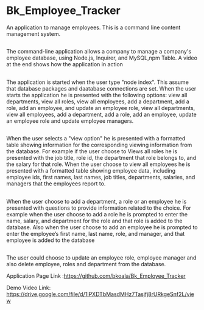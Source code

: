 # Bk_Employee_Tracker
An application to manage employees.  This is a command line content management system.
## 
The command-line application allows a company to manage a company's employee database, using Node.js, Inquirer, and MySQL,npm Table. A video at the end shows how the application in action
## 
The application is started when the user type "node index".  This assume that database packages and daatabase connections are set.
When the user starts the application he is  presented with the following options: view all departments, view all roles, view all employees, add a department, add a role, add an employee, and update an employee role, 
view all departments, view all employees, add a department, add a role, add an employee, update an employee role and update employee managers.
##
When the user selects a "view option" he is presented with  a formatted table showing information for the corresponding viewing information from the database.
For example if the user choose to Views all roles he is presented with the job title, role id, the department that role belongs to, and the salary for that role.
When the user choose to view all employees
he is presented with a formatted table showing employee data, including employee ids, first names, last names, job titles, departments, salaries, and managers that the employees report to.
##
When the user choose to add a department, a role or an employee he is presented with questions to provide information related to the choice.
For example when the user choose to add a role
he is prompted to enter the name, salary, and department for the role and that role is added to the database.  Also when the user choose to add an employee
he is  prompted to enter the employee’s first name, last name, role, and manager, and that employee is added to the database
##
The user could choose to update an employee role, employee manager and also delete employee, roles and department from the database.

Application Page Link :https://github.com/bkoala/Bk_Employee_Tracker

Demo Video Link: https://drive.google.com/file/d/1IPXDTbMasdMHz7Tasjfj8rURkgeSnf2L/view